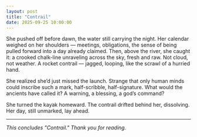 ```yaml
---
layout: post
title: "Contrail"
date: 2025-09-25 10:00:00
---
```


She pushed off before dawn, the water still carrying the night. Her calendar weighed on her shoulders — meetings, obligations, the sense of being pulled forward into a day already claimed. Then, above the river, she caught it: a crooked chalk-line unraveling across the sky, fresh and raw. Not cloud, not weather. A rocket contrail — jagged, looping, like the scrawl of a hurried hand.

She realized she’d just missed the launch. Strange that only human minds could inscribe such a mark, half-scribble, half-signature. What would the ancients have called it? A warning, a blessing, a god’s command?

She turned the kayak homeward. The contrail drifted behind her, dissolving. Her day, still unmarked, lay ahead.

---

*This concludes "Contrail." Thank you for reading.*